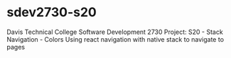 # sdev2730-s20
Davis Technical College
Software Development 2730
Project: S20 - Stack Navigation - Colors
Using react navigation with native stack to navigate to pages
